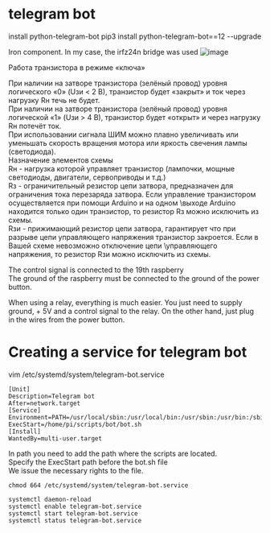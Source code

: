 # telegram bot
install python-telegram-bot
pip3 install python-telegram-bot==12 --upgrade

Iron component. In my case, the irfz24n bridge was used
![image](https://user-images.githubusercontent.com/85823955/122686835-059ca000-d21c-11eb-87d1-cffb8d8cdc9b.png)

Работа транзистора в режиме «ключа»

При наличии на затворе транзистора (зелёный провод) уровня логического «0» (Uзи < 2 В), транзистор будет «закрыт» и ток через нагрузку Rн течь не будет.\
При наличии на затворе транзистора (зелёный провод) уровня логической «1» (Uзи > 4 В), транзистор будет «открыт» и через нагрузку Rн потечёт ток.\
При использовании сигнала ШИМ можно плавно увеличивать или уменьшать скорость вращения мотора или яркость свечения лампы (светодиода).\
Назначение элементов схемы\
Rн - нагрузка которой управляет транзистор (лампочки, мощные светодиоды, двигатели, сервоприводы и т.д.)\
Rз - ограничительный резистор цепи затвора, предназначен для ограничения тока перезаряда затвора. Если управление транзистором осуществляется при помощи Arduino и на одном \выходе Arduino находится только один транзистор, то резистор Rз можно исключить из схемы.\
Rзи - прижимающий резистор цепи затвора, гарантирует что при разрыве цепи управляющего напряжения транзистор закроется. Если в Вашей схеме невозможно отключение цепи \управляющего напряжения, то резистор Rзи можно исключить из схемы.

The control signal is connected to the 19th raspberry \
The ground of the raspberry must be connected to the ground of the power button.

When using a relay, everything is much easier. You just need to supply ground, + 5V and a control signal to the relay. On the other hand, just plug in the wires from the power button.

# Creating a service for telegram bot
vim /etc/systemd/system/telegram-bot.service
```
[Unit]
Description=Telegram bot
After=network.target
[Service]
Environment=PATH=/usr/local/sbin:/usr/local/bin:/usr/sbin:/usr/bin:/sbin:/bin:/usr/local/games:/usr/games:/snap/bin:/home/pi/scripts/bot
ExecStart=/home/pi/scripts/bot/bot.sh
[Install]
WantedBy=multi-user.target
```
In path you need to add the path where the scripts are located. \
Specify the ExecStart path before the bot.sh file \
We issue the necessary rights to the file.
```
chmod 664 /etc/systemd/system/telegram-bot.service
```
```
systemctl daemon-reload
systemctl enable telegram-bot.service
systemctl start telegram-bot.service
systemctl status telegram-bot.service
```
